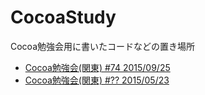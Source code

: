 # CocoaStudy
Cocoa勉強会用に書いたコードなどの置き場所

* [Cocoa勉強会(関東) #74 2015/09/25](https://github.com/fhisa/CocoaStudy/tree/master/20150905)
* [Cocoa勉強会(関東) #?? 2015/05/23](https://github.com/fhisa/CocoaStudy/tree/master/20150523)

